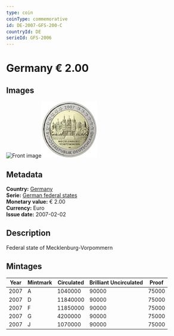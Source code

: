 ```yaml
---
type: coin
coinType: commemorative
id: DE-2007-GFS-200-C
countryId: DE
serieId: GFS-2006
---
```


# Germany € 2.00

## Images

<img src="../../Images/common-2007-200.webp" height="150" alt="Front image"><img src="Images/DE-2007-200.webp" height="150" alt="Back image">

## Metadata

**Country:** [Germany](../../Countries/Germany/index.md)\
**Serie:** [German federal states](index.md)\
**Monetary value:** € 2.00\
**Currency:** Euro\
**Issue date:** 2007-02-02

## Description

Federal state of Mecklenburg-Vorpommern

## Mintages

| Year | Mintmark | Circulated | Brilliant Uncirculated | Proof  |
| ---- | -------- | ---------- | ---------------------- | ------ |
| 2007 | A        | 1040000    | 90000                  | 75000  |
| 2007 | D        | 11840000   | 90000                  | 75000  |
| 2007 | F        | 11850000   | 90000                  | 75000  |
| 2007 | G        | 4200000    | 90000                  | 75000  |
| 2007 | J        | 1070000    | 90000                  | 75000  |
